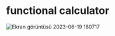 # functional calculator

![Ekran görüntüsü 2023-06-19 180717](https://github.com/hasanozz/calculator/assets/123468504/96ecfd5d-0d11-43e8-b9c6-a27bfe4dd880)
